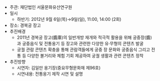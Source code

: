 - 주관: 재단법인 서울문화유산연구원
- 일시
  - 하반기: 2012년 9월 6일(목)→9일(일), 11:00, 14:00 (2회)
- 장소: 경복궁 장고
- 추진배경
  - 2011년 경복궁 장고(醬庫)의 일반개방 재개와 적극적 활용을 위해 궁중장(醬)과 궁중음식 및 전통옹기 등 장고와 관련한 다양한 유·무형의 콘텐츠 발굴
  - 궁궐 관람 콘텐츠 확충을 통해 관람객들에게 궁중 장 문화와 궁중음식 그리고 전통 등 다양한 볼거리와 체험 기회 제공하여 궁궐 생활과 관련 콘텐츠 정착
- 추진방향
  - 시연자: 김일만 옹기장(중요무형문화재 제96호)
  - 시연내용: 전통옹기 제작 시연 및 설명